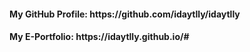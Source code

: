 <!DOCTYPE HTML>
<h4>My GitHub Profile: https://github.com/idaytlly/idaytlly<h4>
<h4>My E-Portfolio: https://idaytlly.github.io/#</h4>
